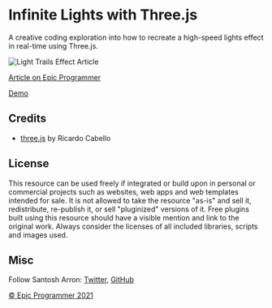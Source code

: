 # Infinite Lights with Three.js
A creative coding exploration into how to recreate a high-speed lights effect in real-time using Three.js.

![Light Trails Effect Article](https://blogger.googleusercontent.com/img/a/AVvXsEjCo6lca1d7_qm9Uvnmwl1T2U44ZP8LytfmEXw96nHlKSVbhmA740qyVEZ3f0jFDsH_bkbrwYEvieM2iHPjkzcNrWm4GesQQjxuVBGEACJ7BVez_9xSf3nNjrFSUBj6WDHJCtZGg-sDR4bNuDOhPq0SNZEfA0N_T3-aths5l7zSr4ISaz4tJdKt12Xn=s2048)

[Article on Epic Programmer](https://epicprogrammer.com/)

[Demo](https://santosharron.github.io/infinite-lights/)

## Credits

- [three.js](https://threejs.org/) by Ricardo Cabello

## License
This resource can be used freely if integrated or build upon in personal or commercial projects such as websites, web apps and web templates intended for sale. It is not allowed to take the resource "as-is" and sell it, redistribute, re-publish it, or sell "pluginized" versions of it. Free plugins built using this resource should have a visible mention and link to the original work. Always consider the licenses of all included libraries, scripts and images used.

## Misc

Follow Santosh Arron: [Twitter](https://twitter.com/santosh_arron), [GitHub](https://github.com/santosharron)


[© Epic Programmer 2021](http://www.epicprogrammer.com)
